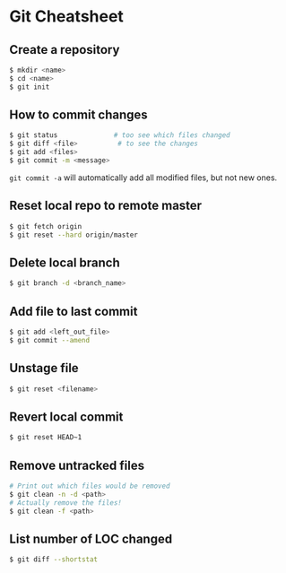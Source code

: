 # Git Cheatsheet

## Create a repository

```bash
$ mkdir <name>
$ cd <name>
$ git init
```

## How to commit changes

```bash
$ git status              # too see which files changed
$ git diff <file>          # to see the changes
$ git add <files>
$ git commit -m <message>
```

`git commit -a` will automatically add all modified files, but not new ones.

## Reset local repo to remote master

```bash
$ git fetch origin
$ git reset --hard origin/master
```

## Delete local branch

```bash
$ git branch -d <branch_name>
```

## Add file to last commit

```bash
$ git add <left_out_file>
$ git commit --amend
```

## Unstage file

```bash
$ git reset <filename>
```

## Revert local commit

```bash
$ git reset HEAD~1
```

## Remove untracked files

```bash
# Print out which files would be removed
$ git clean -n -d <path>
# Actually remove the files!
$ git clean -f <path>
```
## List number of LOC changed 

```bash
$ git diff --shortstat
```
